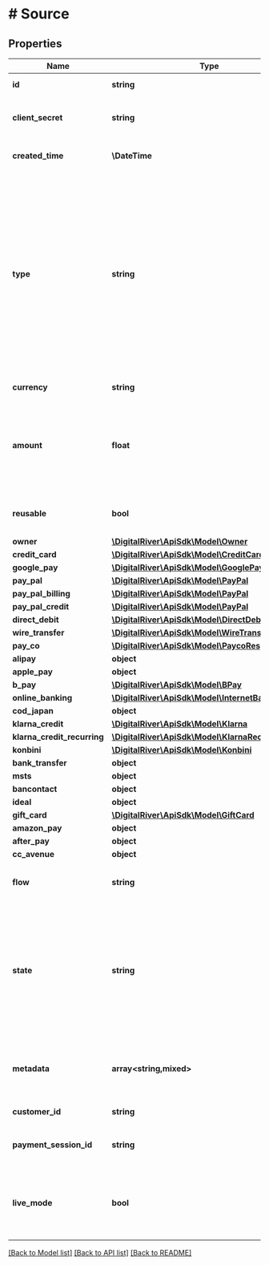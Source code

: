 # # Source

## Properties

Name | Type | Description | Notes
------------ | ------------- | ------------- | -------------
**id** | **string** | Unique identifier for the source. | [optional] [readonly]
**client_secret** | **string** | Used for client-side retrieval using a public key. | [optional]
**created_time** | **\DateTime** | Time when the source was created. | [optional] [readonly]
**type** | **string** | The payment type of the source. The payment type will correspond to another element in the source response that contains detailed information specific to the type. For example, a type of creditCard indicates that there is an object in the response named creditCard. | [optional]
**currency** | **string** | Three-letter ISO currency code. | [optional]
**amount** | **float** | Amount associated with the source. Once ready, the source will be charged this amount. Required for single_use sources. | [optional]
**reusable** | **bool** | If true, you can reuse this source, if false, only once. | [optional]
**owner** | [**\DigitalRiver\ApiSdk\Model\Owner**](Owner.md) |  | [optional]
**credit_card** | [**\DigitalRiver\ApiSdk\Model\CreditCard**](CreditCard.md) |  | [optional]
**google_pay** | [**\DigitalRiver\ApiSdk\Model\GooglePay**](GooglePay.md) |  | [optional]
**pay_pal** | [**\DigitalRiver\ApiSdk\Model\PayPal**](PayPal.md) |  | [optional]
**pay_pal_billing** | [**\DigitalRiver\ApiSdk\Model\PayPal**](PayPal.md) |  | [optional]
**pay_pal_credit** | [**\DigitalRiver\ApiSdk\Model\PayPal**](PayPal.md) |  | [optional]
**direct_debit** | [**\DigitalRiver\ApiSdk\Model\DirectDebit**](DirectDebit.md) |  | [optional]
**wire_transfer** | [**\DigitalRiver\ApiSdk\Model\WireTransfer**](WireTransfer.md) |  | [optional]
**pay_co** | [**\DigitalRiver\ApiSdk\Model\PaycoResponse**](PaycoResponse.md) |  | [optional]
**alipay** | **object** |  | [optional]
**apple_pay** | **object** |  | [optional]
**b_pay** | [**\DigitalRiver\ApiSdk\Model\BPay**](BPay.md) |  | [optional]
**online_banking** | [**\DigitalRiver\ApiSdk\Model\InternetBankPayment**](InternetBankPayment.md) |  | [optional]
**cod_japan** | **object** |  | [optional]
**klarna_credit** | [**\DigitalRiver\ApiSdk\Model\Klarna**](Klarna.md) |  | [optional]
**klarna_credit_recurring** | [**\DigitalRiver\ApiSdk\Model\KlarnaRecurring**](KlarnaRecurring.md) |  | [optional]
**konbini** | [**\DigitalRiver\ApiSdk\Model\Konbini**](Konbini.md) |  | [optional]
**bank_transfer** | **object** |  | [optional]
**msts** | **object** |  | [optional]
**bancontact** | **object** |  | [optional]
**ideal** | **object** |  | [optional]
**gift_card** | [**\DigitalRiver\ApiSdk\Model\GiftCard**](GiftCard.md) |  | [optional]
**amazon_pay** | **object** |  | [optional]
**after_pay** | **object** |  | [optional]
**cc_avenue** | **object** |  | [optional]
**flow** | **string** | The authentication flow of the source. | [optional]
**state** | **string** | The status of the source, one of pending_funds, pending_redirect, requires_action, cancelled, chargeable, consumed or failed. You can only use chargeable sources to create a charge. | [optional]
**metadata** | **array<string,mixed>** | Key-value pairs used to store additional data. Value can be string, boolean or integer types. | [optional]
**customer_id** | **string** | Unique identifier of a customer. | [optional] [readonly]
**payment_session_id** | **string** | Tracks the process of collecting a payment. | [optional]
**live_mode** | **bool** | Has the value true if the object exists in live mode or the value false if the object exists in test mode. | [optional]

[[Back to Model list]](../../README.md#models) [[Back to API list]](../../README.md#endpoints) [[Back to README]](../../README.md)
